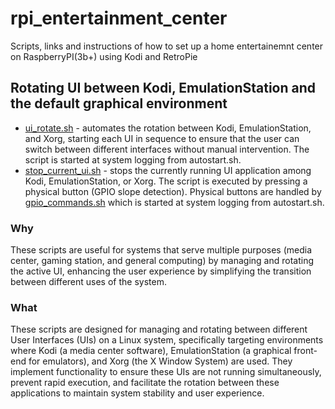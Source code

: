 # rpi_entertainment_center
Scripts, links and instructions of how to set up a home entertainemnt center on RaspberryPI(3b+) using Kodi and RetroPie

## Rotating UI between Kodi, EmulationStation and the default graphical environment

 - [ui_rotate.sh](ui_rotate.sh) - automates the rotation between Kodi, EmulationStation, and Xorg, starting each UI in sequence to ensure that the user can switch between different interfaces without manual intervention. The script is started at system logging from autostart.sh.
 - [stop_current_ui.sh](stop_current_ui.sh) - stops the currently running UI application among Kodi, EmulationStation, or Xorg. The script is executed by pressing a physical button (GPIO slope detection). Physical buttons are handled by [gpio_commands.sh](gpio_commands.sh) which is started at system logging from autostart.sh. 

### Why
These scripts are useful for systems that serve multiple purposes (media center, gaming station, and general computing) by managing and rotating the active UI, enhancing the user experience by simplifying the transition between different uses of the system.

### What
These scripts are designed for managing and rotating between different User Interfaces (UIs) on a Linux system, specifically targeting environments where Kodi (a media center software), EmulationStation (a graphical front-end for emulators), and Xorg (the X Window System) are used. They implement functionality to ensure these UIs are not running simultaneously, prevent rapid execution, and facilitate the rotation between these applications to maintain system stability and user experience.

